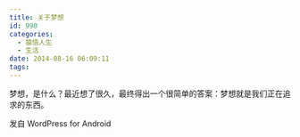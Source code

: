 ```yaml
---
title: 关于梦想
id: 990
categories:
  - 猿悟人生
  - 生活
date: 2014-08-16 06:09:11
tags:
---
```


梦想，是什么？最近想了很久，最终得出一个很简单的答案：梦想就是我们正在追求的东西。

<span class="post_sig">发自 WordPress for Android</span>